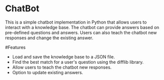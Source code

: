 # ChatBot
This is a simple chatbot implementation in Python that allows users to interact with a knowledge base. 
The chatbot can provide answers based on pre-defined questions and answers. Users can also teach the chatbot new responses and change the existing answer.

#Features

- Load and save the knowledge base to a JSON file.
- Find the best match for a user's question using the difflib library.
- Allow users to teach the chatbot new responses.
- Option to update existing answers.
